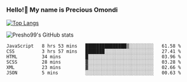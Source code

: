 ### Hello!👋 My name is Precious Omondi 

[![Top Langs](https://github-readme-stats.vercel.app/api/top-langs/?username=Presho99&langs_count=8&theme=dark)](https://github.com/Presho99/github-readme-stats)

![Presho99's GitHub stats](https://github-readme-stats.vercel.app/api?username=Presho99&show_icons=true&theme=dark)

<!--START_SECTION:waka-->

```text
JavaScript   8 hrs 53 mins   ███████████████▒░░░░░░░░░   61.58 %
CSS          3 hrs 57 mins   ███████░░░░░░░░░░░░░░░░░░   27.41 %
HTML         34 mins         █░░░░░░░░░░░░░░░░░░░░░░░░   03.96 %
SCSS         28 mins         ▓░░░░░░░░░░░░░░░░░░░░░░░░   03.28 %
XML          23 mins         ▓░░░░░░░░░░░░░░░░░░░░░░░░   02.66 %
JSON         5 mins          ░░░░░░░░░░░░░░░░░░░░░░░░░   00.63 %
```

<!--END_SECTION:waka-->

